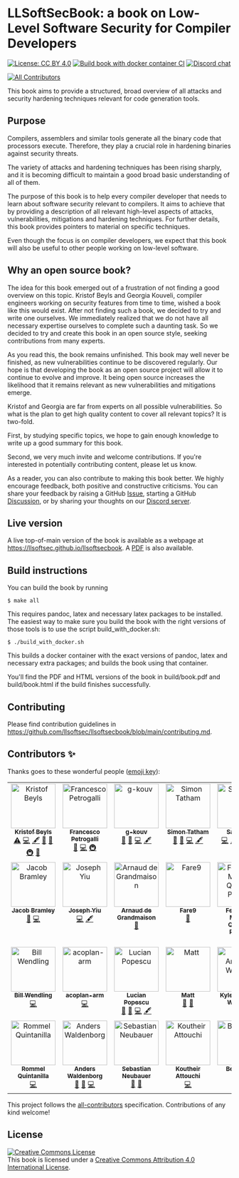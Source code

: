 # LLSoftSecBook: a book on Low-Level Software Security for Compiler Developers

[![License: CC BY 4.0](https://img.shields.io/badge/License-CC_BY_4.0-lightgrey.svg)](https://creativecommons.org/licenses/by/4.0/)
[![Build book with docker container CI](https://github.com/llsoftsec/llsoftsecbook/actions/workflows/main.yml/badge.svg)](https://github.com/llsoftsec/llsoftsecbook/actions/workflows/main.yml)
[![Discord chat](https://img.shields.io/discord/1073537588234829845?logo=discord)](https://discord.gg/Bm55Z9Ppgn)
<!-- ALL-CONTRIBUTORS-BADGE:START - Do not remove or modify this section -->
[![All Contributors](https://img.shields.io/badge/all_contributors-26-orange.svg?style=flat-square)](#contributors-)
<!-- ALL-CONTRIBUTORS-BADGE:END -->

This book aims to provide a structured, broad overview of all attacks and
security hardening techniques relevant for code generation tools.

## Purpose

Compilers, assemblers and similar tools generate all the binary code that
processors execute. Therefore, they play a crucial role in hardening binaries
against security threats.

The variety of attacks and hardening techniques has been rising sharply, and it
is becoming difficult to maintain a good broad basic understanding of all of
them.

The purpose of this book is to help every compiler developer that needs to learn
about software security relevant to compilers. It aims to achieve that by
providing a description of all relevant high-level aspects of attacks,
vulnerabilities, mitigations and hardening techniques. For further details, this
book provides pointers to material on specific techniques.

Even though the focus is on compiler developers, we expect that this book will
also be useful to other people working on low-level software.

## Why an open source book?

The idea for this book emerged out of a frustration of not finding a good
overview on this topic. Kristof Beyls and Georgia Kouveli, compiler engineers
working on security features from time to time, wished a book like this would
exist. After not finding such a book, we decided to try and write one ourselves.
We immediately realized that we do not have all necessary expertise ourselves to
complete such a daunting task. So we decided to try and create this book in an
open source style, seeking contributions from many experts.

As you read this, the book remains unfinished. This book may well never be
finished, as new vulnerabilities continue to be discovered regularly. Our hope
is that developing the book as an open source project will allow it to continue
to evolve and improve. It being open source increases the likelihood that it
remains relevant as new vulnerabilities and mitigations emerge.

Kristof and Georgia are far from experts on all possible vulnerabilities. So
what is the plan to get high quality content to cover all relevant topics? It is
two-fold.

First, by studying specific topics, we hope to gain enough knowledge to write
up a good summary for this book.

Second, we very much invite and welcome contributions. If you're interested
in potentially contributing content, please let us know.

As a reader, you can also contribute to making this book better. We highly
encourage feedback, both positive and constructive criticisms. You can share
your feedback by raising a GitHub
[Issue](https://github.com/llsoftsec/llsoftsecbook/issues), starting a GitHub
[Discussion](https://github.com/llsoftsec/llsoftsecbook/discussions), or by
sharing your thoughts on our [Discord server](https://discord.gg/Bm55Z9Ppgn).


## Live version

A live top-of-main version of the book is available as a webpage at
<https://llsoftsec.github.io/llsoftsecbook>. A
[PDF](https://llsoftsec.github.io/llsoftsecbook/book.pdf) is also available.


## Build instructions

You can build the book by running

```console
$ make all
```

This requires pandoc, latex and necessary latex packages to be installed. The
easiest way to make sure you build the book with the right versions of those
tools is to use the script build_with_docker.sh:

```console
$ ./build_with_docker.sh
```

This builds a docker container with the exact versions of pandoc, latex and
necessary extra packages; and builds the book using that container.

You'll find the PDF and HTML versions of the book in build/book.pdf and
build/book.html if the build finishes successfully.

## Contributing

Please find contribution guidelines in <https://github.com/llsoftsec/llsoftsecbook/blob/main/contributing.md>.

## Contributors ✨

Thanks goes to these wonderful people ([emoji key](https://allcontributors.org/docs/en/emoji-key)):

<!-- ALL-CONTRIBUTORS-LIST:START - Do not remove or modify this section -->
<!-- prettier-ignore-start -->
<!-- markdownlint-disable -->
<table>
  <tbody>
    <tr>
      <td align="center" valign="top" width="14.28%"><a href="https://github.com/kbeyls"><img src="https://avatars.githubusercontent.com/u/19591946?v=4?s=100" width="100px;" alt="Kristof Beyls"/><br /><sub><b>Kristof Beyls</b></sub></a><br /><a href="https://github.com/llsoftsec/llsoftsecbook/commits?author=kbeyls" title="Tests">⚠️</a> <a href="https://github.com/llsoftsec/llsoftsecbook/commits?author=kbeyls" title="Code">💻</a> <a href="#content-kbeyls" title="Content">🖋</a> <a href="https://github.com/llsoftsec/llsoftsecbook/commits?author=kbeyls" title="Documentation">📖</a> <a href="#ideas-kbeyls" title="Ideas, Planning, & Feedback">🤔</a> <a href="#infra-kbeyls" title="Infrastructure (Hosting, Build-Tools, etc)">🚇</a> <a href="https://github.com/llsoftsec/llsoftsecbook/pulls?q=is%3Apr+reviewed-by%3Akbeyls" title="Reviewed Pull Requests">👀</a></td>
      <td align="center" valign="top" width="14.28%"><a href="http://tubafranz.me/"><img src="https://avatars.githubusercontent.com/u/25690309?v=4?s=100" width="100px;" alt="Francesco Petrogalli"/><br /><sub><b>Francesco Petrogalli</b></sub></a><br /><a href="https://github.com/llsoftsec/llsoftsecbook/pulls?q=is%3Apr+reviewed-by%3Afpetrogalli" title="Reviewed Pull Requests">👀</a> <a href="https://github.com/llsoftsec/llsoftsecbook/commits?author=fpetrogalli" title="Code">💻</a> <a href="#infra-fpetrogalli" title="Infrastructure (Hosting, Build-Tools, etc)">🚇</a></td>
      <td align="center" valign="top" width="14.28%"><a href="https://github.com/g-kouv"><img src="https://avatars.githubusercontent.com/u/6901396?v=4?s=100" width="100px;" alt="g-kouv"/><br /><sub><b>g-kouv</b></sub></a><br /><a href="https://github.com/llsoftsec/llsoftsecbook/pulls?q=is%3Apr+reviewed-by%3Ag-kouv" title="Reviewed Pull Requests">👀</a> <a href="#ideas-g-kouv" title="Ideas, Planning, & Feedback">🤔</a> <a href="https://github.com/llsoftsec/llsoftsecbook/commits?author=g-kouv" title="Code">💻</a> <a href="#content-g-kouv" title="Content">🖋</a></td>
      <td align="center" valign="top" width="14.28%"><a href="https://github.com/statham-arm"><img src="https://avatars.githubusercontent.com/u/54840944?v=4?s=100" width="100px;" alt="Simon Tatham"/><br /><sub><b>Simon Tatham</b></sub></a><br /><a href="https://github.com/llsoftsec/llsoftsecbook/pulls?q=is%3Apr+reviewed-by%3Astatham-arm" title="Reviewed Pull Requests">👀</a> <a href="#ideas-statham-arm" title="Ideas, Planning, & Feedback">🤔</a> <a href="https://github.com/llsoftsec/llsoftsecbook/commits?author=statham-arm" title="Code">💻</a> <a href="#content-statham-arm" title="Content">🖋</a></td>
      <td align="center" valign="top" width="14.28%"><a href="https://github.com/sam-ellis"><img src="https://avatars.githubusercontent.com/u/6695726?v=4?s=100" width="100px;" alt="Sam Ellis"/><br /><sub><b>Sam Ellis</b></sub></a><br /><a href="https://github.com/llsoftsec/llsoftsecbook/commits?author=sam-ellis" title="Code">💻</a> <a href="#content-sam-ellis" title="Content">🖋</a> <a href="https://github.com/llsoftsec/llsoftsecbook/issues?q=author%3Asam-ellis" title="Bug reports">🐛</a> <a href="#ideas-sam-ellis" title="Ideas, Planning, & Feedback">🤔</a> <a href="https://github.com/llsoftsec/llsoftsecbook/pulls?q=is%3Apr+reviewed-by%3Asam-ellis" title="Reviewed Pull Requests">👀</a></td>
      <td align="center" valign="top" width="14.28%"><a href="https://www.lyndonfawcett.com"><img src="https://avatars.githubusercontent.com/u/5150703?v=4?s=100" width="100px;" alt="Lyndon Fawcett"/><br /><sub><b>Lyndon Fawcett</b></sub></a><br /><a href="https://github.com/llsoftsec/llsoftsecbook/issues?q=author%3Alyndon160" title="Bug reports">🐛</a> <a href="#ideas-lyndon160" title="Ideas, Planning, & Feedback">🤔</a></td>
      <td align="center" valign="top" width="14.28%"><a href="https://github.com/JLouisKaplan-Arm"><img src="https://avatars.githubusercontent.com/u/90251161?v=4?s=100" width="100px;" alt="Jonathan Louis Kaplan"/><br /><sub><b>Jonathan Louis Kaplan</b></sub></a><br /><a href="https://github.com/llsoftsec/llsoftsecbook/issues?q=author%3AJLouisKaplan-Arm" title="Bug reports">🐛</a> <a href="#ideas-JLouisKaplan-Arm" title="Ideas, Planning, & Feedback">🤔</a> <a href="https://github.com/llsoftsec/llsoftsecbook/commits?author=JLouisKaplan-Arm" title="Code">💻</a> <a href="https://github.com/llsoftsec/llsoftsecbook/pulls?q=is%3Apr+reviewed-by%3AJLouisKaplan-Arm" title="Reviewed Pull Requests">👀</a></td>
    </tr>
    <tr>
      <td align="center" valign="top" width="14.28%"><a href="https://github.com/jacobbramley"><img src="https://avatars.githubusercontent.com/u/5206553?v=4?s=100" width="100px;" alt="Jacob Bramley"/><br /><sub><b>Jacob Bramley</b></sub></a><br /><a href="#ideas-jacobbramley" title="Ideas, Planning, & Feedback">🤔</a> <a href="https://github.com/llsoftsec/llsoftsecbook/commits?author=jacobbramley" title="Code">💻</a></td>
      <td align="center" valign="top" width="14.28%"><a href="https://github.com/joseph-yiu"><img src="https://avatars.githubusercontent.com/u/77114984?v=4?s=100" width="100px;" alt="Joseph Yiu"/><br /><sub><b>Joseph Yiu</b></sub></a><br /><a href="https://github.com/llsoftsec/llsoftsecbook/commits?author=joseph-yiu" title="Code">💻</a> <a href="#content-joseph-yiu" title="Content">🖋</a></td>
      <td align="center" valign="top" width="14.28%"><a href="https://github.com/Arnaud-de-Grandmaison-ARM"><img src="https://avatars.githubusercontent.com/u/24225823?v=4?s=100" width="100px;" alt="Arnaud de Grandmaison"/><br /><sub><b>Arnaud de Grandmaison</b></sub></a><br /><a href="https://github.com/llsoftsec/llsoftsecbook/pulls?q=is%3Apr+reviewed-by%3AArnaud-de-Grandmaison-ARM" title="Reviewed Pull Requests">👀</a></td>
      <td align="center" valign="top" width="14.28%"><a href="https://github.com/Fare9"><img src="https://avatars.githubusercontent.com/u/13202760?v=4?s=100" width="100px;" alt="Fare9"/><br /><sub><b>Fare9</b></sub></a><br /><a href="#ideas-Fare9" title="Ideas, Planning, & Feedback">🤔</a></td>
      <td align="center" valign="top" width="14.28%"><a href="https://homepages.dcc.ufmg.br/~fernando/"><img src="https://avatars.githubusercontent.com/u/367846?v=4?s=100" width="100px;" alt="Fernando Magno Quintão Pereira"/><br /><sub><b>Fernando Magno Quintão Pereira</b></sub></a><br /><a href="https://github.com/llsoftsec/llsoftsecbook/issues?q=author%3Apronesto" title="Bug reports">🐛</a> <a href="https://github.com/llsoftsec/llsoftsecbook/pulls?q=is%3Apr+reviewed-by%3Apronesto" title="Reviewed Pull Requests">👀</a></td>
      <td align="center" valign="top" width="14.28%"><a href="https://github.com/rurban"><img src="https://avatars.githubusercontent.com/u/41809?v=4?s=100" width="100px;" alt="Reini Urban"/><br /><sub><b>Reini Urban</b></sub></a><br /><a href="#ideas-rurban" title="Ideas, Planning, & Feedback">🤔</a> <a href="https://github.com/llsoftsec/llsoftsecbook/issues?q=author%3Arurban" title="Bug reports">🐛</a></td>
      <td align="center" valign="top" width="14.28%"><a href="https://saagarjha.com"><img src="https://avatars.githubusercontent.com/u/13786931?v=4?s=100" width="100px;" alt="Saagar Jha"/><br /><sub><b>Saagar Jha</b></sub></a><br /><a href="https://github.com/llsoftsec/llsoftsecbook/issues?q=author%3Asaagarjha" title="Bug reports">🐛</a> <a href="#ideas-saagarjha" title="Ideas, Planning, & Feedback">🤔</a></td>
    </tr>
    <tr>
      <td align="center" valign="top" width="14.28%"><a href="https://github.com/bwendling"><img src="https://avatars.githubusercontent.com/u/5993918?v=4?s=100" width="100px;" alt="Bill Wendling"/><br /><sub><b>Bill Wendling</b></sub></a><br /><a href="https://github.com/llsoftsec/llsoftsecbook/commits?author=bwendling" title="Code">💻</a></td>
      <td align="center" valign="top" width="14.28%"><a href="https://github.com/acoplan-arm"><img src="https://avatars.githubusercontent.com/u/86676934?v=4?s=100" width="100px;" alt="acoplan-arm"/><br /><sub><b>acoplan-arm</b></sub></a><br /><a href="https://github.com/llsoftsec/llsoftsecbook/commits?author=acoplan-arm" title="Code">💻</a></td>
      <td align="center" valign="top" width="14.28%"><a href="https://github.com/lucic71"><img src="https://avatars.githubusercontent.com/u/44677774?v=4?s=100" width="100px;" alt="Lucian Popescu"/><br /><sub><b>Lucian Popescu</b></sub></a><br /><a href="https://github.com/llsoftsec/llsoftsecbook/issues?q=author%3Alucic71" title="Bug reports">🐛</a> <a href="#ideas-lucic71" title="Ideas, Planning, & Feedback">🤔</a> <a href="https://github.com/llsoftsec/llsoftsecbook/commits?author=lucic71" title="Code">💻</a> <a href="#content-lucic71" title="Content">🖋</a></td>
      <td align="center" valign="top" width="14.28%"><a href="https://github.com/MattPD"><img src="https://avatars.githubusercontent.com/u/130135?v=4?s=100" width="100px;" alt="Matt"/><br /><sub><b>Matt</b></sub></a><br /><a href="https://github.com/llsoftsec/llsoftsecbook/issues?q=author%3AMattPD" title="Bug reports">🐛</a> <a href="https://github.com/llsoftsec/llsoftsecbook/pulls?q=is%3Apr+reviewed-by%3AMattPD" title="Reviewed Pull Requests">👀</a></td>
      <td align="center" valign="top" width="14.28%"><a href="https://kawcco.com"><img src="https://avatars.githubusercontent.com/u/25624882?v=4?s=100" width="100px;" alt="Kyle Anthony Williams"/><br /><sub><b>Kyle Anthony Williams</b></sub></a><br /><a href="https://github.com/llsoftsec/llsoftsecbook/issues?q=author%3ASuperSonicHub1" title="Bug reports">🐛</a> <a href="#ideas-SuperSonicHub1" title="Ideas, Planning, & Feedback">🤔</a></td>
      <td align="center" valign="top" width="14.28%"><a href="https://github.com/swarnpriya"><img src="https://avatars.githubusercontent.com/u/50599825?v=4?s=100" width="100px;" alt="Swarn Priya"/><br /><sub><b>Swarn Priya</b></sub></a><br /><a href="https://github.com/llsoftsec/llsoftsecbook/issues?q=author%3Aswarnpriya" title="Bug reports">🐛</a> <a href="#ideas-swarnpriya" title="Ideas, Planning, & Feedback">🤔</a></td>
      <td align="center" valign="top" width="14.28%"><a href="https://fosstodon.org/@kees"><img src="https://avatars.githubusercontent.com/u/1110841?v=4?s=100" width="100px;" alt="Kees Cook"/><br /><sub><b>Kees Cook</b></sub></a><br /><a href="https://github.com/llsoftsec/llsoftsecbook/commits?author=kees" title="Code">💻</a></td>
    </tr>
    <tr>
      <td align="center" valign="top" width="14.28%"><a href="https://github.com/rommelDB"><img src="https://avatars.githubusercontent.com/u/39778106?v=4?s=100" width="100px;" alt="Rommel Quintanilla"/><br /><sub><b>Rommel Quintanilla</b></sub></a><br /><a href="https://github.com/llsoftsec/llsoftsecbook/commits?author=rommelDB" title="Code">💻</a></td>
      <td align="center" valign="top" width="14.28%"><a href="https://github.com/wanders"><img src="https://avatars.githubusercontent.com/u/1566016?v=4?s=100" width="100px;" alt="Anders Waldenborg"/><br /><sub><b>Anders Waldenborg</b></sub></a><br /><a href="https://github.com/llsoftsec/llsoftsecbook/issues?q=author%3Awanders" title="Bug reports">🐛</a> <a href="#ideas-wanders" title="Ideas, Planning, & Feedback">🤔</a> <a href="https://github.com/llsoftsec/llsoftsecbook/commits?author=wanders" title="Code">💻</a></td>
      <td align="center" valign="top" width="14.28%"><a href="https://github.com/Flakebi"><img src="https://avatars.githubusercontent.com/u/6499211?v=4?s=100" width="100px;" alt="Sebastian Neubauer"/><br /><sub><b>Sebastian Neubauer</b></sub></a><br /><a href="https://github.com/llsoftsec/llsoftsecbook/issues?q=author%3AFlakebi" title="Bug reports">🐛</a> <a href="#ideas-Flakebi" title="Ideas, Planning, & Feedback">🤔</a></td>
      <td align="center" valign="top" width="14.28%"><a href="https://github.com/koutheir"><img src="https://avatars.githubusercontent.com/u/1145849?v=4?s=100" width="100px;" alt="Koutheir Attouchi"/><br /><sub><b>Koutheir Attouchi</b></sub></a><br /><a href="https://github.com/llsoftsec/llsoftsecbook/commits?author=koutheir" title="Code">💻</a></td>
      <td align="center" valign="top" width="14.28%"><a href="https://github.com/BetaRays"><img src="https://avatars.githubusercontent.com/u/26482956?v=4?s=100" width="100px;" alt="BetaRays"/><br /><sub><b>BetaRays</b></sub></a><br /><a href="https://github.com/llsoftsec/llsoftsecbook/commits?author=BetaRays" title="Code">💻</a></td>
    </tr>
  </tbody>
</table>

<!-- markdownlint-restore -->
<!-- prettier-ignore-end -->

<!-- ALL-CONTRIBUTORS-LIST:END -->

This project follows the [all-contributors](https://github.com/all-contributors/all-contributors) specification. Contributions of any kind welcome!

## License

<a rel="license" href="http://creativecommons.org/licenses/by/4.0/"><img alt="Creative Commons License" style="border-width:0" src="https://i.creativecommons.org/l/by/4.0/88x31.png" /></a><br />This book is licensed under a <a rel="license" href="http://creativecommons.org/licenses/by/4.0/">Creative Commons Attribution 4.0 International License</a>.
